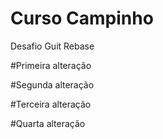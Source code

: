 # Curso Campinho
Desafio Guit Rebase

#Primeira alteração

#Segunda alteração

#Terceira alteração

#Quarta alteração
